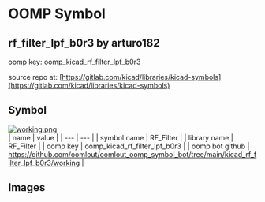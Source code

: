 # OOMP Symbol  
## rf_filter_lpf_b0r3  by arturo182  
  
oomp key: oomp_kicad_rf_filter_lpf_b0r3  
  
source repo at: [https://gitlab.com/kicad/libraries/kicad-symbols](https://gitlab.com/kicad/libraries/kicad-symbols)  
## Symbol  
  
[![working.png](working_600.png)](working.png)  
| name | value | 
| --- | --- | 
| symbol name | RF_Filter | 
| library name | RF_Filter | 
| oomp key | oomp_kicad_rf_filter_lpf_b0r3 | 
| oomp bot github | https://github.com/oomlout/oomlout_oomp_symbol_bot/tree/main/kicad_rf_filter_lpf_b0r3/working | 
## Images  
